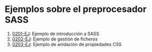 # Ejemplos sobre el preprocesador SASS

1. [0201-EJ](./0201-EJ): Ejemplo de introducción a SASS
2. [0202-EJ](./0202-EJ): Ejemplo de gestión de ficheros
3. [0203-EJ](./0203-EJ): Ejemplo de anidación de propiedades CSS
